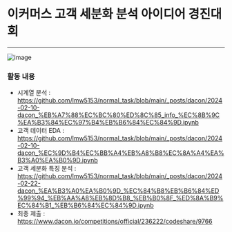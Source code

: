 
# 이커머스 고객 세분화 분석 아이디어 경진대회
---
![image](https://github.com/user-attachments/assets/4e534bb6-3447-4fc5-a8ec-4f0d0b0c27d7)

### 활동 내용
- 시계열 분석 : https://github.com/lmw5153/normal_task/blob/main/_posts/dacon/2024-02-10-dacon_%EB%A7%88%EC%BC%80%ED%8C%85_info_%EC%8B%9C%EA%B3%84%EC%97%B4%EB%B6%84%EC%84%9D.ipynb
- 고객 데이터 EDA : https://github.com/lmw5153/normal_task/blob/main/_posts/dacon/2024-02-10-dacon_%EC%9D%B4%EC%BB%A4%EB%A8%B8%EC%8A%A4%EA%B3%A0%EA%B0%9D.ipynb
- 고객 세분화 특징 분석 : https://github.com/lmw5153/normal_task/blob/main/_posts/dacon/2024-02-22-dacon_%EA%B3%A0%EA%B0%9D_%EC%84%B8%EB%B6%84%ED%99%94_%EB%AA%A8%EB%8D%B8_%EB%B0%8F_%ED%8A%B9%EC%84%B1_%EB%B6%84%EC%84%9D.ipynb
- 최종 제출 : https://www.dacon.io/competitions/official/236222/codeshare/9766
